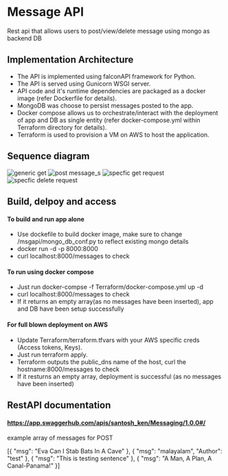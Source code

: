 # Message API
Rest api that allows users to post/view/delete message using mongo as backend DB

## Implementation Architecture

 - The API is implemented using falconAPI framework for Python. 
 - The API is served using Gunicorn WSGI server.
 - API code and it's runtime dependencies are packaged as a docker image (refer Dockerfile for details).
 - MongoDB was choose to persist messages posted to the app.
 - Docker compose allows us to orchestrate/interact with the deployment of app and DB as single entity (refer docker-compose.yml within Terraform directory for details).
 - Terraform is used to provision a VM on AWS to host the application.

## Sequence diagram

![generic get](https://user-images.githubusercontent.com/13183605/43991247-47c62636-9d86-11e8-86e8-45e4a5c7f229.png)
![post message_s](https://user-images.githubusercontent.com/13183605/43991248-480c4abc-9d86-11e8-8cee-b184793a3a84.png)
![specfic get request](https://user-images.githubusercontent.com/13183605/43991246-47951c80-9d86-11e8-8ccc-e2d895828586.png)
![specfic delete request](https://user-images.githubusercontent.com/13183605/43991245-47633dbe-9d86-11e8-88b3-d2f24c770ccc.png)

## Build, delpoy and access

#### To build and run app alone

- Use dockefile to build docker image, make sure to change /msgapi/mongo_db_conf.py to reflect existing mongo details
- docker run -d -p 8000:8000 <image name>
- curl localhost:8000/messages to check

#### To run using docker compose

- Just run docker-compse -f Terraform/docker-compose.yml up -d
- curl localhost:8000/messages to check
- If it returns an empty array(as no messages have been inserted), app and DB have been setup successfully

#### For full blown deployment on AWS

- Update Terraform/terraform.tfvars with your AWS specific creds (Access tokens, Keys). 
- Just run terraform apply.
- Terraform outputs the public_dns name of the host, curl the hostname:8000/messages to check
- If it resturns an empty array, deployment is successful (as no messages have been inserted)

## RestAPI documentation

#### https://app.swaggerhub.com/apis/santosh_ken/Messaging/1.0.0#/

example array of messages for POST

[{
	"msg": "Eva Can I Stab Bats In A Cave"
}, {
	"msg": "malayalam",
	"Author": "test"
}, {
	"msg": "This is testing sentence"
}, {
	"msg": "A Man, A Plan, A Canal-Panama!"
}]
